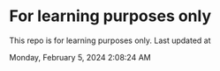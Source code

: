 # For learning purposes only
This repo is for learning purposes only.
Last updated at

Monday, February 5, 2024 2:08:24 AM

